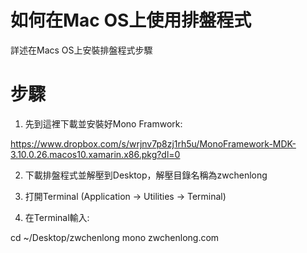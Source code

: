 # 如何在Mac OS上使用排盤程式 #

詳述在Macs OS上安裝排盤程式步驟


# 步驟 #

1. 先到這裡下載並安裝好Mono Framwork:

https://www.dropbox.com/s/wrjnv7p8zj1rh5u/MonoFramework-MDK-3.10.0.26.macos10.xamarin.x86.pkg?dl=0


2. 下載排盤程式並解壓到Desktop，解壓目錄名稱為zwchenlong

3. 打開Terminal (Application -> Utilities -> Terminal)

4. 在Terminal輸入:

cd ~/Desktop/zwchenlong
mono zwchenlong.com